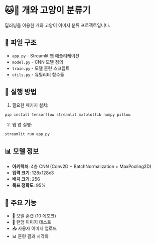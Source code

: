 # 🐱🐶 개와 고양이 분류기

딥러닝을 이용한 개와 고양이 이미지 분류 프로젝트입니다.

## 📁 파일 구조

- `app.py` - Streamlit 웹 애플리케이션
- `model.py` - CNN 모델 정의
- `train.py` - 모델 훈련 스크립트
- `utils.py` - 유틸리티 함수들

## 🚀 실행 방법

1. 필요한 패키지 설치:
```bash
pip install tensorflow streamlit matplotlib numpy pillow
```

2. 웹 앱 실행:
```bash
streamlit run app.py
```

## 📊 모델 정보

- **아키텍처**: 4층 CNN (Conv2D + BatchNormalization + MaxPooling2D)
- **입력 크기**: 128x128x3
- **배치 크기**: 256
- **목표 정확도**: 95%

## 🎯 주요 기능

- 🚀 모델 훈련 (10 에포크)
- 🎲 랜덤 이미지 테스트
- 📤 사용자 이미지 업로드
- 📊 훈련 결과 시각화
